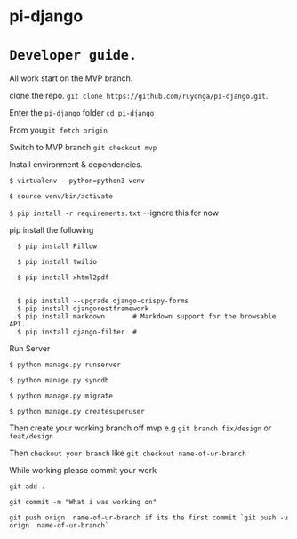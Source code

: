# pi-django

# `Developer guide.`
All work start on the MVP branch.

clone the repo. `git clone https://github.com/ruyonga/pi-django.git`.

Enter the `pi-django` folder `cd pi-django`

From you`git fetch origin`

Switch to MVP branch `git checkout mvp`

Install environment & dependencies.

``$ virtualenv --python=python3 venv``

``$ source venv/bin/activate``

`$ pip install -r requirements.txt` --ignore this for now

pip install the following
```
  $ pip install Pillow
   
  $ pip install twilio

  $ pip install xhtml2pdf

  
  $ pip install --upgrade django-crispy-forms
  $ pip install djangorestframework
  $ pip install markdown       # Markdown support for the browsable API.
  $ pip install django-filter  # 
  ```

Run Server

`$ python manage.py runserver`

`$ python manage.py syncdb`

`$ python manage.py migrate`

`$ python manage.py createsuperuser`


Then create your working branch off mvp e.g `git branch fix/design` or `feat/design`

Then `checkout your branch` like `git checkout name-of-ur-branch`

While working please commit your work 
````
git add .

git commit -m "What i was working on"

git push orign  name-of-ur-branch if its the first commit `git push -u orign  name-of-ur-branch`
````
